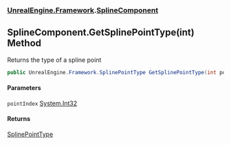 ### [UnrealEngine.Framework](UnrealEngine_Framework.md 'UnrealEngine.Framework').[SplineComponent](SplineComponent.md 'UnrealEngine.Framework.SplineComponent')
## SplineComponent.GetSplinePointType(int) Method
Returns the type of a spline point  
```csharp
public UnrealEngine.Framework.SplinePointType GetSplinePointType(int pointIndex);
```
#### Parameters
<a name='UnrealEngine_Framework_SplineComponent_GetSplinePointType(int)_pointIndex'></a>
`pointIndex` [System.Int32](https://docs.microsoft.com/en-us/dotnet/api/System.Int32 'System.Int32')  
  
#### Returns
[SplinePointType](SplinePointType.md 'UnrealEngine.Framework.SplinePointType')  
